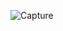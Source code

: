 ![Capture](https://github.com/lalit090799/Semantic/assets/126779478/caf39698-08c8-482d-b537-50112b5d8144)
